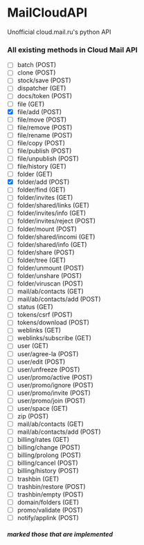 
# MailCloudAPI
Unofficial cloud.mail.ru's python API

### All existing methods in Cloud Mail API

- [ ] batch (POST)
- [ ] clone (POST)
- [ ] stock/save (POST)
- [ ] dispatcher (GET)
- [ ] docs/token (POST)
- [ ] file (GET)
- [X] file/add (POST)
- [ ] file/move (POST)
- [ ] file/remove (POST)
- [ ] file/rename (POST)
- [ ] file/copy (POST)
- [ ] file/publish (POST)
- [ ] file/unpublish (POST)
- [ ] file/history (GET)
- [ ] folder (GET)
- [X] folder/add (POST)
- [ ] folder/find (GET)
- [ ] folder/invites (GET)
- [ ] folder/shared/links (GET)
- [ ] folder/invites/info (GET)
- [ ] folder/invites/reject (POST)
- [ ] folder/mount (POST)
- [ ] folder/shared/incomi (GET)
- [ ] folder/shared/info (GET)
- [ ] folder/share (POST)
- [ ] folder/tree (GET)
- [ ] folder/unmount (POST)
- [ ] folder/unshare (POST)
- [ ] folder/viruscan (POST)
- [ ] mail/ab/contacts (GET)
- [ ] mail/ab/contacts/add (POST)
- [ ] status (GET)
- [ ] tokens/csrf (POST)
- [ ] tokens/download (POST)
- [ ] weblinks (GET)
- [ ] weblinks/subscribe (GET)
- [ ] user (GET)
- [ ] user/agree-la (POST)
- [ ] user/edit (POST)
- [ ] user/unfreeze (POST)
- [ ] user/promo/active (POST)
- [ ] user/promo/ignore (POST)
- [ ] user/promo/invite (POST)
- [ ] user/promo/join (POST)
- [ ] user/space (GET)
- [ ] zip (POST)
- [ ] mail/ab/contacts (GET)
- [ ] mail/ab/contacts/add (POST)
- [ ] billing/rates (GET)
- [ ] billing/change (POST)
- [ ] billing/prolong (POST)
- [ ] billing/cancel (POST)
- [ ] billing/history (POST)
- [ ] trashbin (GET)
- [ ] trashbin/restore (POST)
- [ ] trashbin/empty (POST)
- [ ] domain/folders (GET)
- [ ] promo/validate (POST)
- [ ] notify/applink (POST)

##### *marked those that are implemented*
